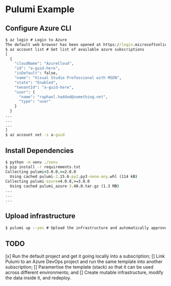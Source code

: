 # Pulumi Example

## Configure Azure CLI

```cmd
$ az login # Login to Azure
The default web browser has been opened at https://login.microsoftonline.com/common/oauth2/authorize. Please continue the login in the web browser.
$ az account list # Get list of available azure subscriptions
[
  {
    "cloudName": "AzureCloud",
    "id": "a-guid-here",
    "isDefault": false,
    "name": "Visual Studio Professional with MSDN",
    "state": "Enabled",
    "tenantId": "a-guid-here",
    "user": {
      "name": "raphael.haddad@something.net",
      "type": "user"
    }
  }
...
...
...
]
$ az account set -s a-guid
```

## Install Dependencies

```cmd
$ python -m venv ./venv
$ pip install -r requirements.txt
Collecting pulumi<3.0.0,>=2.0.0
  Using cached pulumi-2.15.6-py2.py3-none-any.whl (114 kB)
Collecting pulumi-azure<4.0.0,>=3.0.0
  Using cached pulumi_azure-3.40.0.tar.gz (1.3 MB)
...
...
...
```

## Upload infrastructure

```cmd
$ pulumi up --yes # Upload the infrastructure and automatically approve.
```

## TODO

[x] Run the default project and get it going locally into a subscription;
[] Link Pulumi to an Azure DevOps project and run the same template
into another subscription;
[] Paramertise the template (stack) so that it can be used across different
environments; and
[] Create mutable infrastructure, modify the data inside it, and redeploy.
